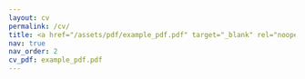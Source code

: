 ```yaml
---
layout: cv
permalink: /cv/
title: <a href="/assets/pdf/example_pdf.pdf" target="_blank" rel="noopener noreferrer"> cv </a>
nav: true
nav_order: 2
cv_pdf: example_pdf.pdf
---
```

